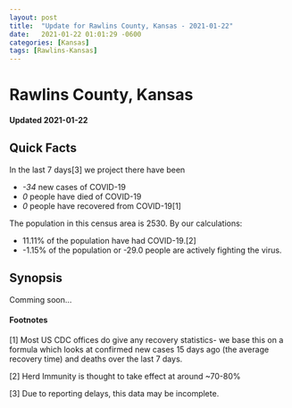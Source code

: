 ```yaml
---
layout: post
title:  "Update for Rawlins County, Kansas - 2021-01-22"
date:   2021-01-22 01:01:29 -0600
categories: [Kansas]
tags: [Rawlins-Kansas]
---
```


# Rawlins County, Kansas
#### Updated 2021-01-22

## Quick Facts

In the last 7 days[3] we project there have been
- *-34* new cases of COVID-19
- *0* people have died of COVID-19
- *0* people have recovered from COVID-19[1]

The population in this census area is 2530. By our calculations:
- 11.11% of the population have had COVID-19.[2]
- -1.15% of the population or -29.0 people are actively fighting the virus.

## Synopsis

Comming soon...


#### Footnotes

[1] Most US CDC offices do give any recovery statistics- we base this on a formula which looks at confirmed new cases
15 days ago (the average recovery time) and deaths over the last 7 days.

[2] Herd Immunity is thought to take effect at around ~70-80%

[3] Due to reporting delays, this data may be incomplete.
 
    